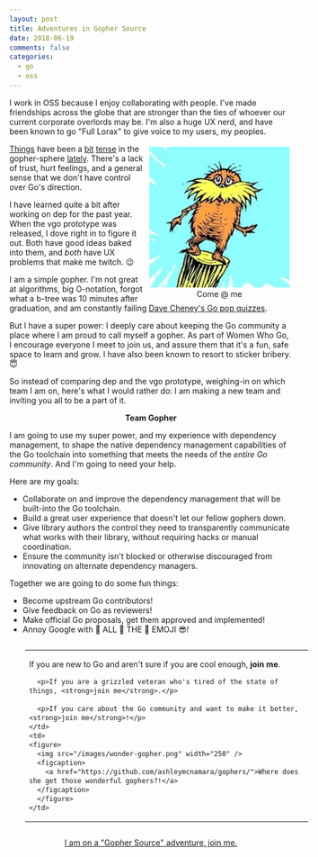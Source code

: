 ```yaml
---
layout: post
title: Adventures in Gopher Source
date: 2018-06-19
comments: false
categories:
  - go
  - oss
---
```


I work in OSS because I enjoy collaborating with people. I've made friendships
across the globe that are stronger than the ties of whoever our current corporate
overlords may be. I'm also a huge UX nerd, and have been known to go "Full Lorax"
to give voice to my users, my peoples.

<figure style="text-align: center; float: right; margin: 5px">
  <img src="/images/lorax.jpg" width="250" />
  <figcaption>
    Come @ me
  </figcaption>
</figure>

[Things](https://github.com/golang/go/issues/24301)
have been a
[bit](https://sdboyer.io/blog/vgo-and-dep/)
[tense](http://codeengineered.com/blog/2018/golang-godep-to-vgo/)
in the gopher-sphere
[lately](https://twitter.com/hashtag/gopanelIS).
There's a lack of trust,
hurt feelings, and a general sense that we don't have control over Go's direction.

I have learned quite a bit after working on dep for the past year. When the
vgo prototype was released, I dove right in to figure it out. Both have good ideas
baked into them, and _both_ have UX problems that make me twitch. 😉

I am a simple gopher. I'm not great at algorithms, big O-notation, forgot what a
b-tree was 10 minutes after graduation, and am constantly failing [Dave Cheney's
Go pop quizzes](https://dave.cheney.net/tag/pop-quiz).

But I have a super power: I deeply care about keeping
the Go community a place where I am proud to call myself a gopher. As part of Women
Who Go, I encourage everyone I meet to join us, and assure
them that it's a fun, safe space to learn and grow. I have also been known to resort
to sticker bribery. 😇

So instead of comparing dep and the vgo prototype, weighing-in on which team I am
on, here's what I would rather do: I am making a new team and inviting you all to be a part of it.

<p style="text-align: center; font-weight: bold;">Team Gopher</p>

I am going to use my super power, and my experience with dependency
management, to shape the native dependency management capabilities of the Go toolchain
into something that meets the needs of the _entire Go community_. And I'm going to
need your help.

Here are my goals:
* Collaborate on and improve the dependency management that will be built-into the Go toolchain.
* Build a great user experience that doesn't let our fellow gophers down.
* Give library authors the control they need to transparently communicate what works
  with their library, without requiring hacks or manual coordination.
* Ensure the community isn't blocked or otherwise discouraged from innovating on alternate
  dependency managers.

Together we are going to do some fun things:

* Become upstream Go contributors!
* Give feedback on Go as reviewers!
* Make official Go proposals, get them approved and implemented!
* Annoy Google with 💖 ALL 🦄 THE 🌈 EMOJI 😎!

<table style="margin: 2em; width: 100%">
  <tr>
    <td style="vertical-align: middle">
      <p>If you are new to Go and aren't sure if you are cool enough, <strong>join me</strong>.</p>

      <p>If you are a grizzled veteran who's tired of the state of things, <strong>join me</strong>.</p>

      <p>If you care about the Go community and want to make it better, <strong>join me</strong>!</p>
    </td>
    <td>
    <figure>
      <img src="/images/wonder-gopher.png" width="250" />
      <figcaption>
        <a href="https://github.com/ashleymcnamara/gophers/">Where does she get those wonderful gophers?!</a>
      </figcaption>
      </figure>
    </td>
</tr>
</table>

<p style="text-align: center"><a href="https://forum.golangbridge.org/t/let-the-gopher-source-adventure-begin/9604">I am on a "Gopher Source" adventure, join me.</a></p>
